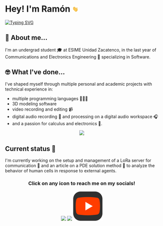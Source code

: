 # Hey! I'm Ramón <img src="https://raw.githubusercontent.com/ABSphreak/ABSphreak/master/gifs/Hi.gif" width="20">

[![Typing SVG](https://readme-typing-svg.demolab.com?font=Cairo+Play&duration=2500&color=FFFFFF&background=191919&size=35&center=true&vCenter=true&multiline=true&repeat=false&random=false&width=1100&height=120&lines=Ram%C3%B3n+E.+Hern%C3%A1ndez+Hdez.;IPN+ESIME+Student+%F0%9F%93%93+%7C+CIC+Researcher%F0%9F%96%A5%EF%B8%8F)](https://git.io/typing-svg)

## 🧐 About me...
I'm an undergrad student 🎓 at ESIME Unidad Zacatenco, in the last year of Communications and Electronics Engineering 🔧 specializing in Software.

## 🤓 What I've done...
I've shaped myself through multiple personal and academic projects with technical experience in:
* multiple programming languages 🧑🏽‍💻
* 3D modeling software
* video recording and editing 📹
* digital audio recording 🎸 and processing on a digital audio workspace 🎧
* and a passion for calculus and electronics 🔌.

<p align="center">
  <img src="https://skillicons.dev/icons?i=ableton,arduino,matlab" />
</p>

## Current status 🔨
I'm currently working on the setup and management of a LoRa server for communication 🛜 and an article on a PDE solution method 📃 to analyze the behavior of human cells in response to external agents.

<h3 align="center">Click on any icon to reach me on my socials!</h3>
<p align="center">
  <a href="https://www.linkedin.com/in/ramonevehdez/"><img src="https://skillicons.dev/icons?i=linkedin" /></a>
  <a href="https://www.instagram.com/ramon_eve/"><img src="https://skillicons.dev/icons?i=instagram" /></a>
  <a href="https://www.youtube.com/@RamstricHdez"><img src="./icons/yT.svg" /></a>
</p>


